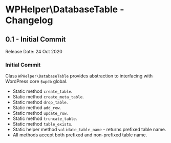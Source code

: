 # WPHelper\DatabaseTable - Changelog

## 0.1 - Initial Commit

Release Date: 24 Oct 2020

### Initial Commit

Class `WPHelper\DatabaseTable` provides abstraction to interfacing with WordPress core `$wpdb` global.
- Static method `create_table`.
- Static method `create_meta_table`.
- Static method `drop_table`.
- Static method `add_row`.
- Static method `update_row`.
- Static method `truncate_table`.
- Static method `table_exists`.
- Static helper method `validate_table_name` - returns prefixed table name.
- All methods accept both prefixed and non-prefixed table name.
